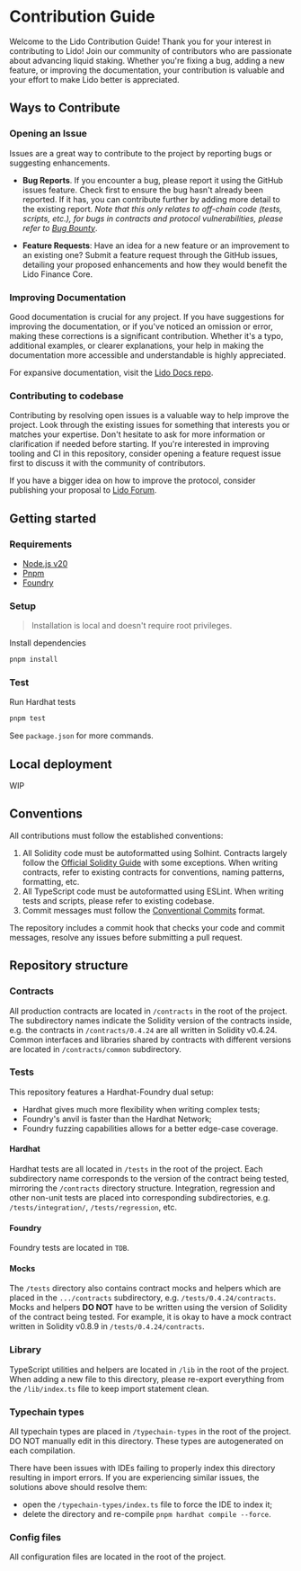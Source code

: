# Contribution Guide

Welcome to the Lido Contribution Guide! Thank you for your interest in contributing to Lido! Join our community of contributors who are passionate about advancing liquid staking. Whether you're fixing a bug, adding a new feature, or improving the documentation, your contribution is valuable and your effort to make Lido better is appreciated.

## Ways to Contribute

### Opening an Issue

Issues are a great way to contribute to the project by reporting bugs or suggesting enhancements.

- **Bug Reports**. If you encounter a bug, please report it using the GitHub issues feature. Check first to ensure the bug hasn't already been reported. If it has, you can contribute further by adding more detail to the existing report. _Note that this only relates to off-chain code (tests, scripts, etc.), for bugs in contracts and protocol vulnerabilities, please refer to [Bug Bounty](/README.md#bug-bounty)_.

- **Feature Requests**: Have an idea for a new feature or an improvement to an existing one? Submit a feature request through the GitHub issues, detailing your proposed enhancements and how they would benefit the Lido Finance Core.

### Improving Documentation

Good documentation is crucial for any project. If you have suggestions for improving the documentation, or if you've noticed an omission or error, making these corrections is a significant contribution. Whether it's a typo, additional examples, or clearer explanations, your help in making the documentation more accessible and understandable is highly appreciated.

For expansive documentation, visit the [Lido Docs repo](https://github.com/lidofinance/core).

### Contributing to codebase

Contributing by resolving open issues is a valuable way to help improve the project. Look through the existing issues for something that interests you or matches your expertise. Don't hesitate to ask for more information or clarification if needed before starting. If you're interested in improving tooling and CI in this repository, consider opening a feature request issue first to discuss it with the community of contributors.

If you have a bigger idea on how to improve the protocol, consider publishing your proposal to [Lido Forum](https://research.lido.fi/).

## Getting started

### Requirements

- [Node.js v20](https://nodejs.org/en)
- [Pnpm](https://pnpm.io/)
- [Foundry](https://book.getfoundry.sh/)

### Setup

> Installation is local and doesn't require root privileges.

Install dependencies

```bash
pnpm install
```

### Test

Run Hardhat tests

```bash
pnpm test
```

See `package.json` for more commands.

## Local deployment

WIP

## Conventions

All contributions must follow the established conventions:

1. All Solidity code must be autoformatted using Solhint. Contracts largely follow the [Official Solidity Guide](https://docs.soliditylang.org/en/latest/style-guide.html) with some exceptions. When writing contracts, refer to existing contracts for conventions, naming patterns, formatting, etc.
2. All TypeScript code must be autoformatted using ESLint. When writing tests and scripts, please refer to existing codebase.
3. Commit messages must follow the [Conventional Commits](https://www.conventionalcommits.org/en/v1.0.0/) format.

The repository includes a commit hook that checks your code and commit messages, resolve any issues before submitting a pull request.

## Repository structure

### Contracts

All production contracts are located in `/contracts` in the root of the project. The subdirectory names indicate the Solidity version of the contracts inside, e.g. the contracts in `/contracts/0.4.24` are all written in Solidity v0.4.24. Common interfaces and libraries shared by contracts with different versions are located in `/contracts/common` subdirectory.

### Tests

This repository features a Hardhat-Foundry dual setup:

- Hardhat gives much more flexibility when writing complex tests;
- Foundry's anvil is faster than the Hardhat Network;
- Foundry fuzzing capabilities allows for a better edge-case coverage.

#### Hardhat

Hardhat tests are all located in `/tests` in the root of the project. Each subdirectory name corresponds to the version of the contract being tested, mirroring the `/contracts` directory structure. Integration, regression and other non-unit tests are placed into corresponding subdirectories, e.g. `/tests/integration/`, `/tests/regression`, etc.

#### Foundry

Foundry tests are located in `TDB`.

#### Mocks

The `/tests` directory also contains contract mocks and helpers which are placed in the `.../contracts` subdirectory, e.g. `/tests/0.4.24/contracts`. Mocks and helpers **DO NOT** have to be written using the version of Solidity of the contract being tested. For example, it is okay to have a mock contract written in Solidity v0.8.9 in `/tests/0.4.24/contracts`.

### Library

TypeScript utilities and helpers are located in `/lib` in the root of the project. When adding a new file to this directory, please re-export everything from the `/lib/index.ts` file to keep import statement clean.

### Typechain types

All typechain types are placed in `/typechain-types` in the root of the project. DO NOT manually edit in this directory. These types are autogenerated on each compilation.

There have been issues with IDEs failing to properly index this directory resulting in import errors. If you are experiencing similar issues, the solutions above should resolve them:

- open the `/typechain-types/index.ts` file to force the IDE to index it;
- delete the directory and re-compile `pnpm hardhat compile --force`.

### Config files

All configuration files are located in the root of the project.
